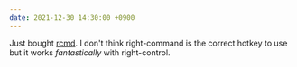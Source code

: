 ```yaml
---
date: 2021-12-30 14:30:00 +0900
---
```


Just bought [rcmd](https://lowtechguys.com/rcmd/). I don't think right-command is the correct hotkey to use but it works _fantastically_ with right-control.
